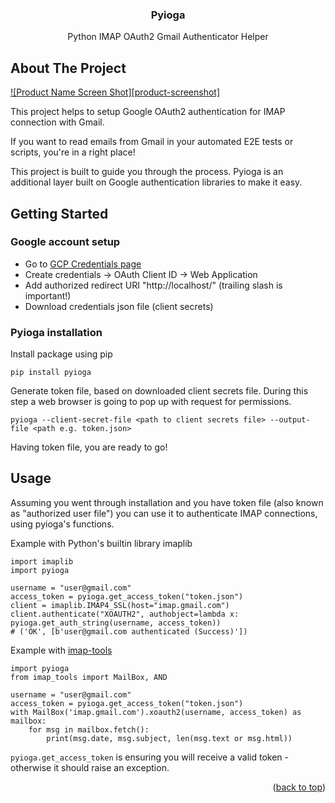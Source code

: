 <div id="top"></div>



<!-- 
<br />
<div align="center">
  <a href="https://github.com/github_username/repo_name">
    <img src="images/logo.png" alt="Logo" width="80" height="80">
  </a>
  -->

<h3 align="center">Pyioga</h3>

  <p align="center">
    Python IMAP OAuth2 Gmail Authenticator Helper
  </p>
</div>

<!-- ABOUT THE PROJECT -->
## About The Project

[![Product Name Screen Shot][product-screenshot]](https://example.com)

This project helps to setup Google OAuth2 authentication for IMAP connection with Gmail.

If you want to read emails from Gmail in your automated E2E tests or scripts, you're in a right place!

This project is built to guide you through the process. Pyioga is an additional layer built on Google authentication libraries to make it easy.


## Getting Started

### Google account setup

* Go to [GCP Credentials page](https://console.cloud.google.com/apis/credentials)
* Create credentials -> OAuth Client ID -> Web Application
* Add authorized redirect URI "http://localhost/" (trailing slash is important!)
* Download credentials json file (client secrets)

### Pyioga installation

Install package using pip

```
pip install pyioga
```

Generate token file, based on downloaded client secrets file. During this step a web browser is going to pop up with request for permissions.

```
pyioga --client-secret-file <path to client secrets file> --output-file <path e.g. token.json>
```

Having token file, you are ready to go!

## Usage

Assuming you went through installation and you have token file (also known as "authorized user file") you can use it to authenticate IMAP connections, using pyioga's functions.

Example with Python's builtin library imaplib
```py3
import imaplib
import pyioga

username = "user@gmail.com"
access_token = pyioga.get_access_token("token.json")
client = imaplib.IMAP4_SSL(host="imap.gmail.com")
client.authenticate("XOAUTH2", authobject=lambda x: pyioga.get_auth_string(username, access_token))
# ('OK', [b'user@gmail.com authenticated (Success)'])
```

Example with [imap-tools](https://github.com/ikvk/imap_tools)
```py3
import pyioga
from imap_tools import MailBox, AND

username = "user@gmail.com"
access_token = pyioga.get_access_token("token.json")
with MailBox('imap.gmail.com').xoauth2(username, access_token) as mailbox:
    for msg in mailbox.fetch():
        print(msg.date, msg.subject, len(msg.text or msg.html))
```

`pyioga.get_access_token` is ensuring you will receive a valid token - otherwise it should raise an exception.

<p align="right">(<a href="#top">back to top</a>)</p>